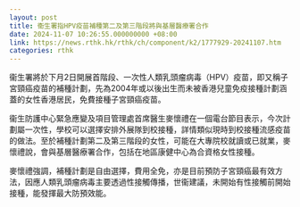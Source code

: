 ```yaml
---
layout: post
title: 衞生署指HPV疫苗補種第二及第三階段將與基層醫療署合作
date: 2024-11-07 10:26:55.000000000 +08:00
link: https://news.rthk.hk/rthk/ch/component/k2/1777929-20241107.htm
categories: rthk
---
```


衞生署將於下月2日開展首階段、一次性人類乳頭瘤病毒（HPV）疫苗，即又稱子宮頸癌疫苗的補種計劃，先為2004年或以後出生而未被香港兒童免疫接種計劃涵蓋的女性香港居民，免費接種子宮頸癌疫苗。

衞生防護中心緊急應變及項目管理處首席醫生麥懷禮在一個電台節目表示，今次計劃屬一次性，學校可以選擇安排外展隊到校接種，詳情類似現時到校接種流感疫苗的做法。至於補種計劃第二及第三階段的女性，可能在大專院校就讀或已就業，麥懷禮說，會與基層醫療署合作，包括在地區康健中心為合資格女性接種。

麥懷禮強調，補種計劃是自由選擇，費用全免，亦是目前預防子宮頸癌最有效方法，因應人類乳頭瘤病毒主要透過性接觸傳播，世衞建議，未開始有性接觸前開始接種，能發揮最大防預效能。
